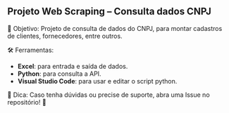 ## Projeto Web Scraping – Consulta dados CNPJ

📌 Objetivo: Projeto de consulta de dados do CNPJ, para montar cadastros de clientes, fornecedores, entre outros.

🛠 Ferramentas: 
- **Excel**: para entrada e saída de dados.
- **Python**: para consulta a API.
- **Visual Studio Code**: para usar e editar o script python.

📌 Dica: Caso tenha dúvidas ou precise de suporte, abra uma Issue no repositório! 🚀
